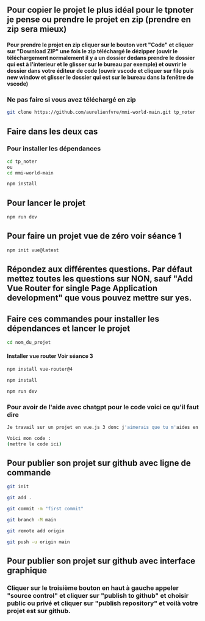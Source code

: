 ## Pour copier le projet le plus idéal pour le tpnoter je pense ou prendre le projet en zip (prendre en zip sera mieux)

#### Pour prendre le projet en zip cliquer sur le bouton vert "Code" et cliquer sur "Download ZIP" une fois le zip téléchargé le dézipper (ouvir le téléchargement normalement il y a un dossier dedans prendre le dossier qui est à l'interieur et le glisser sur le bureau par exemple) et ouvrir le dossier dans votre éditeur de code (ouvrir vscode et cliquer sur file puis new window et glisser le dossier qui est sur le bureau dans la fenêtre de vscode)

### Ne pas faire si vous avez téléchargé en zip

```bash
git clone https://github.com/aurelienfvre/mmi-world-main.git tp_noter
```

## Faire dans les deux cas

### Pour installer les dépendances

```bash
cd tp_noter
ou
cd mmi-world-main
```

```bash
npm install
```

## Pour lancer le projet

```bash
npm run dev
```

## Pour faire un projet vue de zéro voir séance 1

```bash
npm init vue@latest
```

## Répondez aux différentes questions. Par défaut mettez toutes les questions sur NON, sauf "Add Vue Router for single Page Application development" que vous pouvez mettre sur yes.

## Faire ces commandes pour installer les dépendances et lancer le projet

```bash
cd nom_du_projet
```

#### Installer vue router Voir séance 3

```bash
npm install vue-router@4
```

```bash
npm install
```

```bash
npm run dev
```

### Pour avoir de l'aide avec chatgpt pour le code voici ce qu'il faut dire

```bash
Je travail sur un projet en vue.js 3 donc j'aimerais que tu m'aides en respectant les conventions et bonnes pratiques de vue.js 3

Voici mon code :
(mettre le code ici)
```

## Pour publier son projet sur github avec ligne de commande

```bash
git init
```

```bash
git add .
```

```bash
git commit -m "first commit"
```

```bash
git branch -M main
```

```bash
git remote add origin
```

```bash
git push -u origin main
```

## Pour publier son projet sur github avec interface graphique

### Cliquer sur le troisième bouton en haut à gauche appeler "source control" et cliquer sur "publish to github" et choisir public ou privé et cliquer sur "publish repository" et voilà votre projet est sur github.
